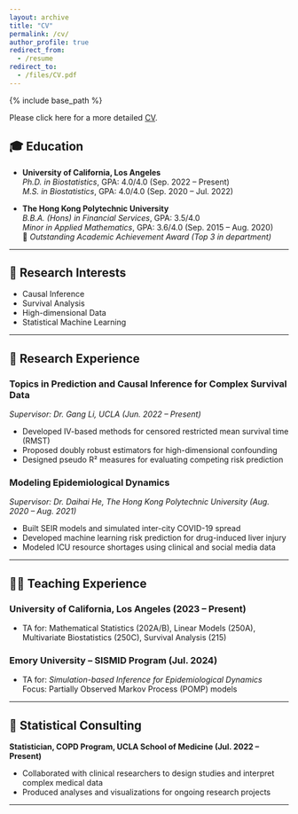 ```yaml
---
layout: archive
title: "CV"
permalink: /cv/
author_profile: true
redirect_from:
  - /resume
redirect_to:
  - /files/CV.pdf
---
```


{% include base_path %}


Please click here for a more detailed [CV](/files/CV.pdf).



## 🎓 Education

- **University of California, Los Angeles**  
  *Ph.D. in Biostatistics*, GPA: 4.0/4.0 (Sep. 2022 – Present)  
  *M.S. in Biostatistics*, GPA: 4.0/4.0 (Sep. 2020 – Jul. 2022)

- **The Hong Kong Polytechnic University**  
  *B.B.A. (Hons) in Financial Services*, GPA: 3.5/4.0  
  *Minor in Applied Mathematics*, GPA: 3.6/4.0 (Sep. 2015 – Aug. 2020)  
  🏅 *Outstanding Academic Achievement Award (Top 3 in department)*

---

## 🔬 Research Interests

- Causal Inference  
- Survival Analysis  
- High-dimensional Data  
- Statistical Machine Learning

---

## 🧪 Research Experience

### Topics in Prediction and Causal Inference for Complex Survival Data  
*Supervisor: Dr. Gang Li, UCLA (Jun. 2022 – Present)*  
- Developed IV-based methods for censored restricted mean survival time (RMST)  
- Proposed doubly robust estimators for high-dimensional confounding  
- Designed pseudo R² measures for evaluating competing risk prediction

### Modeling Epidemiological Dynamics  
*Supervisor: Dr. Daihai He, The Hong Kong Polytechnic University (Aug. 2020 – Aug. 2021)*  
- Built SEIR models and simulated inter-city COVID-19 spread  
- Developed machine learning risk prediction for drug-induced liver injury  
- Modeled ICU resource shortages using clinical and social media data

---

## 👨‍🏫 Teaching Experience

### University of California, Los Angeles (2023 – Present)
- TA for: Mathematical Statistics (202A/B), Linear Models (250A), Multivariate Biostatistics (250C), Survival Analysis (215)

### Emory University – SISMID Program (Jul. 2024)
- TA for: *Simulation-based Inference for Epidemiological Dynamics*  
  Focus: Partially Observed Markov Process (POMP) models

---

## 🏥 Statistical Consulting

**Statistician, COPD Program, UCLA School of Medicine (Jul. 2022 – Present)**  
- Collaborated with clinical researchers to design studies and interpret complex medical data  
- Produced analyses and visualizations for ongoing research projects

---